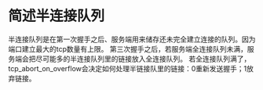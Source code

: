 # 简述半连接队列

半连接队列是在第一次握手之后、服务端用来储存还未完全建立连接的队列。因为端口建立最大的tcp数量有上限。
第三次握手之后，若服务端全连接队列未满，服务端会把尽可能多的半连接队列里的链接放入全连接队列。
若全连接队列满了，tcp_abort_on_overflow会决定如何处理半链接队里的链接：0重新发送握手；1放弃链接。

